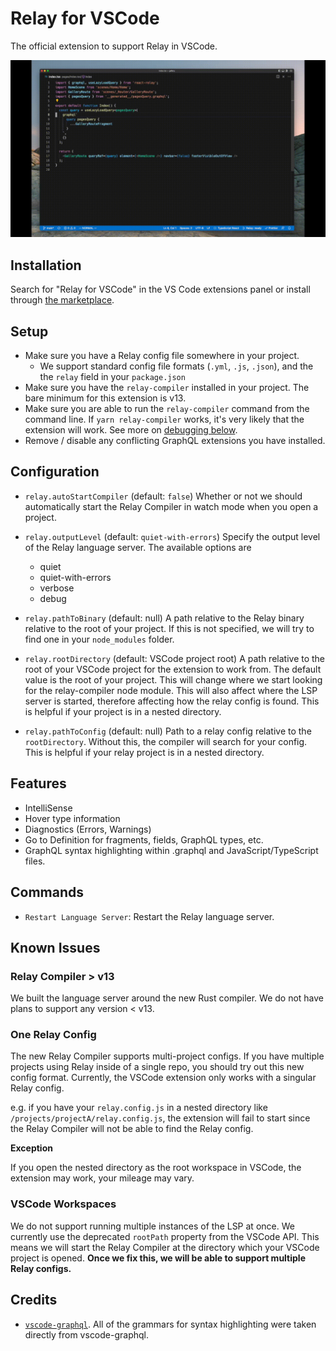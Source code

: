 # Relay for VSCode

The official extension to support Relay in VSCode.

<p align="center">
  <img src="https://github.com/facebook/relay/raw/main/vscode-extension/readme/demo.gif"/>
</p>

## Installation

Search for "Relay for VSCode" in the VS Code extensions panel or install through [the marketplace](https://marketplace.visualstudio.com/items?itemName=meta.relay).

## Setup

- Make sure you have a Relay config file somewhere in your project.
  - We support standard config file formats (`.yml`, `.js`, `.json`), and the the `relay` field in your `package.json`
- Make sure you have the `relay-compiler` installed in your project. The bare minimum for this extension is v13.
- Make sure you are able to run the `relay-compiler` command from the command line. If `yarn relay-compiler` works, it's very likely that the extension will work. See more on [debugging below](#debugging).
- Remove / disable any conflicting GraphQL extensions you have installed.

## Configuration

- `relay.autoStartCompiler` (default: `false`) Whether or not we should automatically start the Relay Compiler in watch mode when you open a project.

- `relay.outputLevel` (default: `quiet-with-errors`) Specify the output level of the Relay language server. The available options are

  - quiet
  - quiet-with-errors
  - verbose
  - debug

- `relay.pathToBinary` (default: null) A path relative to the Relay binary relative to the root of your project. If this is not specified, we will try to find one in your `node_modules` folder.

- `relay.rootDirectory` (default: VSCode project root) A path relative to the root of your VSCode project for the extension to work from. The default value is the root of your project. This will change where we start looking for the relay-compiler node module. This will also affect where the LSP server is started, therefore affecting how the relay config is found. This is helpful if your project is in a nested directory.

- `relay.pathToConfig` (default: null) Path to a relay config relative to the `rootDirectory`. Without this, the compiler will search for your config. This is helpful if your relay project is in a nested directory.

## Features

- IntelliSense
- Hover type information
- Diagnostics (Errors, Warnings)
- Go to Definition for fragments, fields, GraphQL types, etc.
- GraphQL syntax highlighting within .graphql and JavaScript/TypeScript files.

## Commands

- `Restart Language Server`: Restart the Relay language server.

## Known Issues

### Relay Compiler > v13

We built the language server around the new Rust compiler. We do not have plans to support any version < v13.

### One Relay Config

The new Relay Compiler supports multi-project configs. If you have multiple projects using Relay inside of a single repo, you should try out this new config format. Currently, the VSCode extension only works with a singular Relay config.

e.g. if you have your `relay.config.js` in a nested directory like `/projects/projectA/relay.config.js`, the extension will fail to start since the Relay Compiler will not be able to find the Relay config.

**Exception**

If you open the nested directory as the root workspace in VSCode, the extension may work, your mileage may vary.

### VSCode Workspaces

We do not support running multiple instances of the LSP at once. We currently use the deprecated `rootPath` property from the VSCode API. This means we will start the Relay Compiler at the directory which your VSCode project is opened. **Once we fix this, we will be able to support multiple Relay configs.**

## Credits

- [`vscode-graphql`](https://github.com/graphql/graphiql/tree/main/packages/vscode-graphql). All of the grammars for syntax highlighting were taken directly from vscode-graphql.
